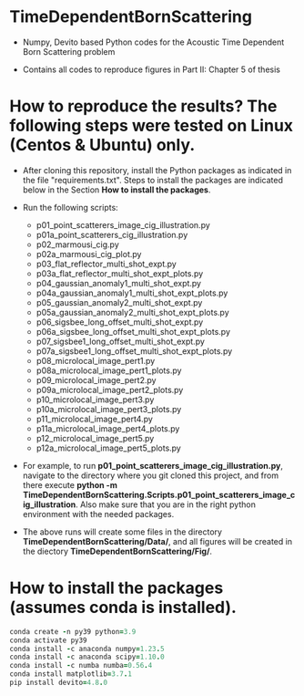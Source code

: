 # TimeDependentBornScattering

- Numpy, Devito based Python codes for the Acoustic Time Dependent Born Scattering problem

- Contains all codes to reproduce figures in Part II: Chapter 5 of thesis

# How to reproduce the results? The following steps were tested on Linux (Centos & Ubuntu) only.
- After cloning this repository, install the Python packages as indicated in the file "requirements.txt".
Steps to install the packages are indicated below in the Section **How to install the packages**.

- Run the following scripts:
  - p01_point_scatterers_image_cig_illustration.py
  - p01a_point_scatterers_cig_illustration.py
  - p02_marmousi_cig.py
  - p02a_marmousi_cig_plot.py
  - p03_flat_reflector_multi_shot_expt.py
  - p03a_flat_reflector_multi_shot_expt_plots.py
  - p04_gaussian_anomaly1_multi_shot_expt.py
  - p04a_gaussian_anomaly1_multi_shot_expt_plots.py
  - p05_gaussian_anomaly2_multi_shot_expt.py
  - p05a_gaussian_anomaly2_multi_shot_expt_plots.py
  - p06_sigsbee_long_offset_multi_shot_expt.py
  - p06a_sigsbee_long_offset_multi_shot_expt_plots.py
  - p07_sigsbee1_long_offset_multi_shot_expt.py
  - p07a_sigsbee1_long_offset_multi_shot_expt_plots.py
  - p08_microlocal_image_pert1.py
  - p08a_microlocal_image_pert1_plots.py
  - p09_microlocal_image_pert2.py
  - p09a_microlocal_image_pert2_plots.py
  - p10_microlocal_image_pert3.py
  - p10a_microlocal_image_pert3_plots.py
  - p11_microlocal_image_pert4.py
  - p11a_microlocal_image_pert4_plots.py
  - p12_microlocal_image_pert5.py
  - p12a_microlocal_image_pert5_plots.py

- For example, to run **p01_point_scatterers_image_cig_illustration.py**, navigate to the directory where you 
git cloned this project, and from there execute 
**python -m TimeDependentBornScattering.Scripts.p01_point_scatterers_image_cig_illustration**. Also make sure that you
are in the right python environment with the needed packages.

- The above runs will create some files in the directory **TimeDependentBornScattering/Data/**, and all figures will be 
created in the diectory **TimeDependentBornScattering/Fig/**.

# How to install the packages (assumes conda is installed).

```ruby
conda create -n py39 python=3.9
conda activate py39
conda install -c anaconda numpy=1.23.5
conda install -c anaconda scipy=1.10.0
conda install -c numba numba=0.56.4
conda install matplotlib=3.7.1
pip install devito=4.8.0
```
